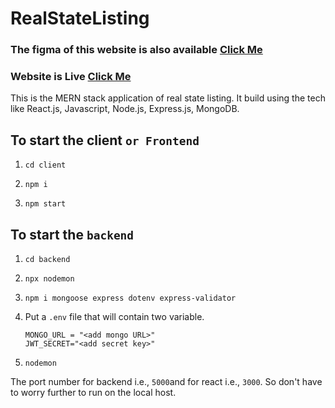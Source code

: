 # RealStateListing
### The figma of this website is also available [**Click Me**](https://www.figma.com/file/7GO4JlNb0Bjq2d6Ij5bKfM/RealStateListing?type=design&node-id=0-1&mode=design&t=qv5k3tRPi5zdl3Mx-0)
### Website is Live [**Click Me**](https://real-state-listing.netlify.app/)

This is the MERN stack application of real state listing. It build using the tech like React.js, Javascript, Node.js, Express.js, MongoDB.
## To start the client `or Frontend `
1. ```
   cd client
   ```
2. ```
   npm i
    ```
3. ```
   npm start
    ```
## To start the `backend ` 
1. ```
   cd backend
   ```
2. ```
   npx nodemon
   ```
3. ```
   npm i mongoose express dotenv express-validator
    ```
4. Put a `.env` file that will contain two variable.
   

     ```
    MONGO_URL = "<add mongo URL>"
    JWT_SECRET="<add secret key>"
     ```
5.
   ```
   nodemon
   ```
The port number for backend i.e., `5000`and for react i.e., `3000`. So don't have to worry further to run on the local host.


